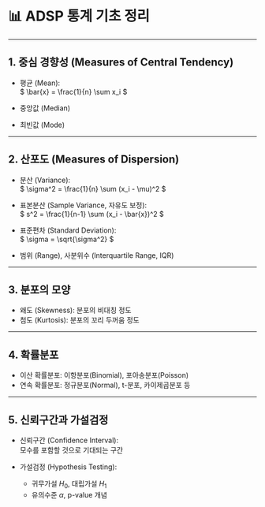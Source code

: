 # 📊 ADSP 통계 기초 정리

---

## 1. 중심 경향성 (Measures of Central Tendency)

- 평균 (Mean):  
  $ \bar{x} = \frac{1}{n} \sum x_i $

- 중앙값 (Median)

- 최빈값 (Mode)

---

## 2. 산포도 (Measures of Dispersion)

- 분산 (Variance):  
  $ \sigma^2 = \frac{1}{n} \sum (x_i - \mu)^2 $

- 표본분산 (Sample Variance, 자유도 보정):  
  $ s^2 = \frac{1}{n-1} \sum (x_i - \bar{x})^2 $

- 표준편차 (Standard Deviation):  
  $ \sigma = \sqrt{\sigma^2} $

- 범위 (Range), 사분위수 (Interquartile Range, IQR)

---

## 3. 분포의 모양

- 왜도 (Skewness): 분포의 비대칭 정도
- 첨도 (Kurtosis): 분포의 꼬리 두꺼움 정도

---

## 4. 확률분포

- 이산 확률분포: 이항분포(Binomial), 포아송분포(Poisson)
- 연속 확률분포: 정규분포(Normal), t-분포, 카이제곱분포 등

---

## 5. 신뢰구간과 가설검정

- 신뢰구간 (Confidence Interval):  
  모수를 포함할 것으로 기대되는 구간

- 가설검정 (Hypothesis Testing):
  - 귀무가설 $H_0$, 대립가설 $H_1$
  - 유의수준 $\alpha$, p-value 개념